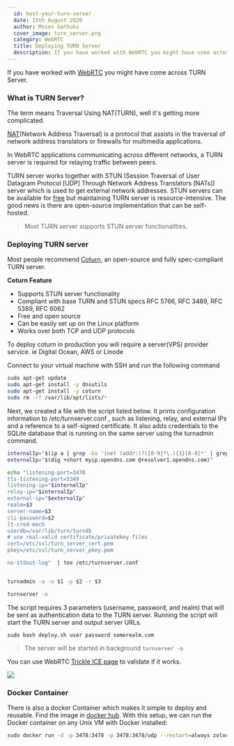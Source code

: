 ```yaml
---
  id: host-your-turn-server
  date: 15th August 2020
  author: Moses Gathuku
  cover_image: turn_server.png
  category: WebRTC
  title: Deploying TURN Server
  description: If you have worked with WebRTC you might have come across TURN Server. what can you deploy turn server?
---
```


If you have worked with [WebRTC](https://webrtc.org/) you might have come across TURN Server.
### What is TURN Server?
The term means Traversal Using NAT(TURN), well it's getting more complicated.

[NAT](https://en.wikipedia.org/wiki/Network_address_translation)(Network Address Traversal) is a protocol that assists in the traversal of network address translators or firewalls for multimedia applications.

In WebRTC applications communicating across different networks, a TURN server is required for relaying traffic between peers.

TURN server works together with STUN (Session Traversal of User Datagram Protocol [UDP] Through Network Address Translators [NATs]) server which is used to get external network addresses. STUN servers can be available for [free](https://gist.github.com/zziuni/3741933) but maintaining TURN server is resource-intensive. The good news is there are open-source implementation that can be self-hosted.

> Most TURN server supports STUN server functionalities.

### Deploying TURN server
Most people recommend [Coturn](https://github.com/coturn/coturn), an open-source and fully spec-compliant TURN server.

__Coturn Feature__

- Supports STUN server functionality
- Compliant with base TURN and STUN specs RFC 5766, RFC 3489, RFC 5389, RFC 6062
- Free and open source
- Can be easily set up on the Linux platform
- Works over both TCP and UDP protocols

To deploy coturn in production you will require a server(VPS) provider service. ie Digital Ocean, AWS or Linode

Connect to your virtual machine with SSH and run the following command

```sh
sudo apt-get update
sudo apt-get install -y dnsutils
sudo apt-get install -y coturn
sudo rm -rf /var/lib/apt/lists/*
```
Next, we created a file with the script listed below. It prints configuration information to /etc/turnserver.conf , such as listening, relay, and external IPs and a reference to a self-signed certificate. It also adds credentials to the SQLite database that is running on the same server using the turnadmin command.

```sh
internalIp="$(ip a | grep -Eo 'inet (addr:)?([0-9]*\.){3}[0-9]*' | grep -Eo '([0-9]*\.){3}[0-9]*' | grep -v '127.0.0.1')"
externalIp="$(dig +short myip.opendns.com @resolver1.opendns.com)"

echo "listening-port=3478
tls-listening-port=5349
listening-ip="$internalIp"
relay-ip="$internalIp"
external-ip="$externalIp"
realm=$3
server-name=$3
cli-password=$2
lt-cred-mech
userdb=/var/lib/turn/turndb
# use real-valid certificate/privatekey files
cert=/etc/ssl/turn_server_cert.pem
pkey=/etc/ssl/turn_server_pkey.pem

no-stdout-log"  | tee /etc/turnserver.conf


turnadmin -a -u $1 -p $2 -r $3

turnserver -o
```

The script requires 3 parameters (username, password, and realm) that will be sent as authentication data to the TURN server. Running the script will start the TURN server and output server URLs.

```
sudo bash deploy.sh user password somerealm.com
```

> The server will be started in background `turnserver -o`

You can use WebRTC [Trickle ICE page](https://webrtc.github.io/samples/src/content/peerconnection/trickle-ice/) to validate if it works.

![](/images/ice_test.png)

### Docker Container
There is also a docker Container which makes it simple to deploy and reusable. Find the image in [docker hub](https://hub.docker.com/r/zolochevska/turn-server/).
With this setup, we can run the Docker container on any Unix VM with Docker installed:

```sh
sudo docker run -d -p 3478:3478 -p 3478:3478/udp --restart=always zolochevska/turn-server username password realm
```
